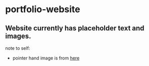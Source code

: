 # portfolio-website

## Website currently has placeholder text and images.

note to self: 
- pointer hand image is from [here](https://www.svgrepo.com/svg/5154/hand-pointer)